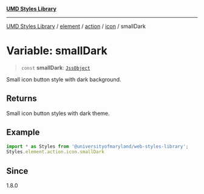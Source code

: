 [**UMD Styles Library**](../../../../../../README.md)

***

[UMD Styles Library](../../../../../../README.md) / [element](../../../../../README.md) / [action](../../../README.md) / [icon](../README.md) / smallDark

# Variable: smallDark

> `const` **smallDark**: [`JssObject`](../../../../../../utilities/namespaces/transform/type-aliases/JssObject.md)

Small icon button style with dark background.

## Returns

Small icon button styles with dark theme.

## Example

```typescript
import * as Styles from '@universityofmaryland/web-styles-library';
Styles.element.action.icon.smallDark
```

## Since

1.8.0
